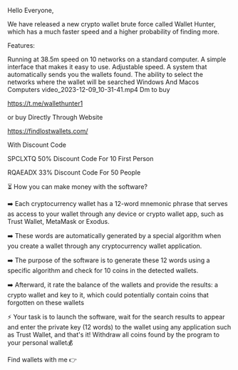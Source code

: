Hello Everyone,

We have released a new crypto wallet brute force called Wallet Hunter, which has a much faster speed and a higher probability of finding more.

Features:

Running at 38.5m speed on 10 networks on a standard computer.
A simple interface that makes it easy to use.
Adjustable speed.
A system that automatically sends you the wallets found.
The ability to select the networks where the wallet will be searched
Windows And Macos Computers
 video_2023-12-09_10-31-41.mp4 
Dm to buy

https://t.me/wallethunter1

or buy Directly Through Website

https://findlostwallets.com/

With Discount Code

SPCLXTQ 50% Discount Code For 10 First Person

RQAEADX 33% Discount Code For 50 People

⏳ How you can make money with the software?

➡️ Each cryptocurrency wallet has a 12-word mnemonic phrase that serves as access to your wallet through any device or crypto wallet app, such as Trust Wallet, MetaMask or Exodus.

➡️ These words are automatically generated by a special algorithm when you create a wallet through any cryptocurrency wallet application.

➡️ The purpose of the software is to generate these 12 words using a specific algorithm and check for 10 coins in the detected wallets.

➡️ Afterward, it rate the balance of the wallets and provide the results: a crypto wallet and key to it, which could potentially contain coins that forgotten on these wallets

⚡️ Your task is to launch the software, wait for the search results to appear and enter the private key (12 words) to the wallet using any application such as Trust Wallet, and that's it! Withdraw all coins found by the program to your personal wallet💰

Find wallets with me 👉
